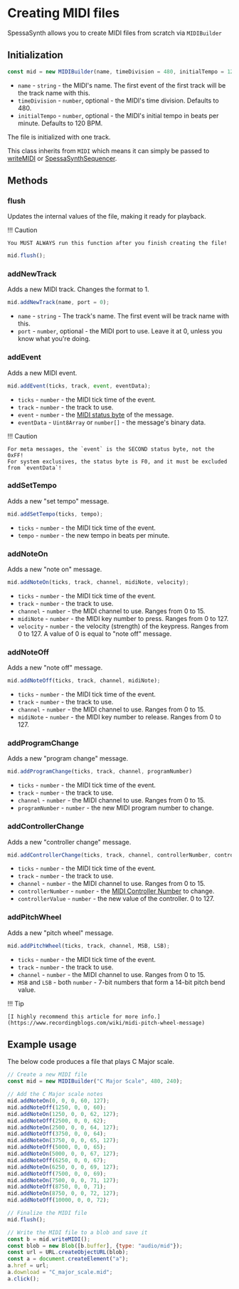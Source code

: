 # Creating MIDI files

SpessaSynth allows you to create MIDI files from scratch via `MIDIBuilder`

## Initialization

```js
const mid = new MIDIBuilder(name, timeDivision = 480, initialTempo = 120);
```

- `name` - `string` - the MIDI's name. The first event of the first track will be the track name with this.
- `timeDivision` - `number`, optional - the MIDI's time division. Defaults to 480.
- `initialTempo` - `number`, optional - the MIDI's initial tempo in beats per minute. Defaults to 120 BPM.

The file is initialized with one track.

This class inherits from `MIDI` which means it can simply be passed to [writeMIDI](../writing-files/midi.md#writemidi)
or [SpessaSynthSequencer](../spessa-synth-sequencer/index.md).

## Methods

### flush

Updates the internal values of the file, making it ready for playback.

!!! Caution

    You MUST ALWAYS run this function after you finish creating the file!

```js
mid.flush();
```

### addNewTrack

Adds a new MIDI track. Changes the format to 1.

```js
mid.addNewTrack(name, port = 0);
```

- `name` - `string` - The track's name. The first event will be track name with this.
- `port` - `number`, optional - the MIDI port to use. Leave it at 0, unless you know what you're doing.

### addEvent

Adds a new MIDI event.

```js
mid.addEvent(ticks, track, event, eventData);
```

- `ticks` - `number` - the MIDI tick time of the event.
- `track` - `number` - the track to use.
- `event` - `number` - the [MIDI status byte](https://www.recordingblogs.com/wiki/status-byte-of-a-midi-message) of the
  message.
- `eventData` - `Uint8Array` or `number[]` - the message's binary data.

!!! Caution

    For meta messages, the `event` is the SECOND status byte, not the 0xFF!
    For system exclusives, the status byte is F0, and it must be excluded from `eventData`!

### addSetTempo

Adds a new "set tempo" message.

```js
mid.addSetTempo(ticks, tempo);
```

- `ticks` - `number` - the MIDI tick time of the event.
- `tempo` - `number` - the new tempo in beats per minute.

### addNoteOn

Adds a new "note on" message.

```js
mid.addNoteOn(ticks, track, channel, midiNote, velocity);
```

- `ticks` - `number` - the MIDI tick time of the event.
- `track` - `number` - the track to use.
- `channel` - `number` - the MIDI channel to use. Ranges from 0 to 15.
- `midiNote` - `number` - the MIDI key number to press. Ranges from 0 to 127.
- `velocity` - `number` - the velocity (strength) of the keypress. Ranges from 0 to 127. A value of 0 is equal to "note
  off" message.

### addNoteOff

Adds a new "note off" message.

```js
mid.addNoteOff(ticks, track, channel, midiNote);
```

- `ticks` - `number` - the MIDI tick time of the event.
- `track` - `number` - the track to use.
- `channel` - `number` - the MIDI channel to use. Ranges from 0 to 15.
- `midiNote` - `number` - the MIDI key number to release. Ranges from 0 to 127.

### addProgramChange

Adds a new "program change" message.

```js
mid.addProgramChange(ticks, track, channel, programNumber)
```

- `ticks` - `number` - the MIDI tick time of the event.
- `track` - `number` - the track to use.
- `channel` - `number` - the MIDI channel to use. Ranges from 0 to 15.
- `programNumber` - `number` - the new MIDI program number to change.

### addControllerChange

Adds a new "controller change" message.

```js
mid.addControllerChange(ticks, track, channel, controllerNumber, controllerValue);
```

- `ticks` - `number` - the MIDI tick time of the event.
- `track` - `number` - the track to use.
- `channel` - `number` - the MIDI channel to use. Ranges from 0 to 15.
- `controllerNumber` - `number` -
  the [MIDI Controller Number](../extra/midi-implementation.md#default-supported-controllers)
  to
  change.
- `controllerValue` - `number` - the new value of the controller. 0 to 127.

### addPitchWheel

Adds a new "pitch wheel" message.

```js
mid.addPitchWheel(ticks, track, channel, MSB, LSB);
```

- `ticks` - `number` - the MIDI tick time of the event.
- `track` - `number` - the track to use.
- `channel` - `number` - the MIDI channel to use. Ranges from 0 to 15.
- `MSB` and `LSB` - both `number` - 7-bit numbers that form a 14-bit pitch bend value.

!!! Tip

    [I highly recommend this article for more info.](https://www.recordingblogs.com/wiki/midi-pitch-wheel-message)

## Example usage

The below code produces a file that plays C Major scale.

```js
// Create a new MIDI file
const mid = new MIDIBuilder("C Major Scale", 480, 240);

// Add the C Major scale notes
mid.addNoteOn(0, 0, 0, 60, 127);
mid.addNoteOff(1250, 0, 0, 60);
mid.addNoteOn(1250, 0, 0, 62, 127);
mid.addNoteOff(2500, 0, 0, 62);
mid.addNoteOn(2500, 0, 0, 64, 127);
mid.addNoteOff(3750, 0, 0, 64);
mid.addNoteOn(3750, 0, 0, 65, 127);
mid.addNoteOff(5000, 0, 0, 65);
mid.addNoteOn(5000, 0, 0, 67, 127);
mid.addNoteOff(6250, 0, 0, 67);
mid.addNoteOn(6250, 0, 0, 69, 127);
mid.addNoteOff(7500, 0, 0, 69);
mid.addNoteOn(7500, 0, 0, 71, 127);
mid.addNoteOff(8750, 0, 0, 71);
mid.addNoteOn(8750, 0, 0, 72, 127);
mid.addNoteOff(10000, 0, 0, 72);

// Finalize the MIDI file
mid.flush();

// Write the MIDI file to a blob and save it
const b = mid.writeMIDI();
const blob = new Blob([b.buffer], {type: "audio/mid"});
const url = URL.createObjectURL(blob);
const a = document.createElement("a");
a.href = url;
a.download = "C_major_scale.mid";
a.click();
```